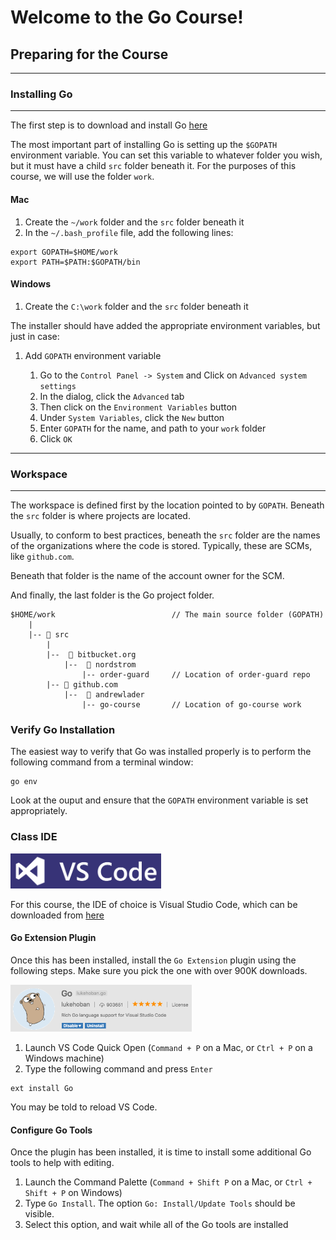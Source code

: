 # Welcome to the Go Course!

## Preparing for the Course

---
### Installing Go
---

The first step is to download and install Go [here](https://golang.org/dl/)

The most important part of installing Go is setting up the `$GOPATH` environment variable. You can set this variable to whatever folder you wish, but it must have a child `src` folder beneath it. For the purposes of this course, we will use the folder `work`.

#### Mac

1. Create the `~/work` folder and the `src` folder beneath it
1. In the `~/.bash_profile` file, add the following lines:

```
export GOPATH=$HOME/work
export PATH=$PATH:$GOPATH/bin
```

#### Windows

1. Create the `C:\work` folder and the `src` folder beneath it

The installer should have added the appropriate environment variables, but just in case:

1. Add `GOPATH` environment variable

    1. Go to the `Control Panel -> System` and Click on `Advanced system settings`
    1. In the dialog, click the `Advanced` tab
    1. Then click on the `Environment Variables` button
    1. Under `System Variables`, click the `New` button
    1. Enter `GOPATH` for the name, and path to your `work` folder
    1. Click `OK`

---
### Workspace
---

The workspace is defined first by the location pointed to by `GOPATH`. Beneath the `src` folder is where projects are located.

Usually, to conform to best practices, beneath the `src` folder are the names of the organizations where the code is stored. Typically, these are SCMs, like `github.com`.

Beneath that folder is the name of the account owner for the SCM.

And finally, the last folder is the Go project folder.

```
$HOME/work                          // The main source folder (GOPATH)
    |
    |-- 📂 src
        |
        |--  📂 bitbucket.org
            |--  📂 nordstrom
                |-- order-guard     // Location of order-guard repo
        |-- 📂 github.com
            |--  📂 andrewlader
                |-- go-course       // Location of go-course work
```

### Verify Go Installation

The easiest way to verify that Go was installed properly is to perform the following command from a terminal window:

```
go env
```

Look at the ouput and ensure that the `GOPATH` environment variable is set appropriately.
### Class IDE

<img src="https://github.com/AndrewLader/go-course/blob/master/images/vscode.PNG" width="241" test="VSCode" />

For this course, the IDE of choice is Visual Studio Code, which can be downloaded from [here](https://code.visualstudio.com/download/)

#### Go Extension Plugin

Once this has been installed, install the `Go Extension` plugin using the following steps. Make sure you pick the one with over 900K downloads.

<img src="https://github.com/AndrewLader/go-course/blob/master/images/go-plugin.png" width="290" test="Go Plugin" />

1. Launch VS Code Quick Open (`Command + P` on a Mac, or `Ctrl + P` on a Windows machine)
1. Type the following command and press `Enter`

```
ext install Go
```

You may be told to reload VS Code.

#### Configure Go Tools

Once the plugin has been installed, it is time to install some additional Go tools to help with editing.

1. Launch the Command Palette (`Command + Shift P` on a Mac, or `Ctrl + Shift + P` on Windows)
1. Type `Go Install`. The option `Go: Install/Update Tools` should be visible.
1. Select this option, and wait while all of the Go tools are installed
